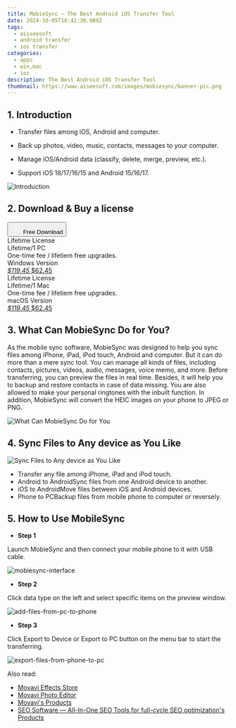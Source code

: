 ```yaml
---
title: MobieSync – The Best Android iOS Transfer Tool
date: 2024-10-05T18:42:30.989Z
tags: 
  - aisseesoft
  - android transfer
  - ios transfer
categories: 
  - apps
  - win,mac
  - ios
description: The Best Android iOS Transfer Tool
thumbnail: https://www.aiseesoft.com/images/mobiesync/banner-pic.png
---
```


## 1. Introduction

* Transfer files among iOS, Android and computer.

* Back up photos, video, music, contacts, messages to your computer.

* Manage iOS/Android data (classify, delete, merge, preview, etc.).

* Support iOS 18/17/16/15 and Android 15/16/17.

![Introduction](https://www.aiseesoft.com/images/mobiesync/banner-pic.png)

## 2. Download & Buy a license

<div class="mx-auto flex items-center justify-center space-x-4">
  <button 
  onclick="javascript:window.open('https://secure.2checkout.com/order/checkout.php?PRODS=5939426&QTY=1&COUPON=AISEOHC&DESIGN_TYPE=2&SHORT_FORM=1&AFFILIATE=108875&CART=1', '_blank');
    window.open('https://download.aiseesoft.com/mobiesync.exe', '_blank');void(0);"
  class="flex flex-row font-bold rounded-lg text-lg w-48 h-16 bg-[#FF8014] text-[#ffffff] items-center justify-center p-2">
    <svg width="24px" height="24px" viewBox="0 0 24 24" xmlns="http://www.w3.org/2000/svg" color="#ffffff" fill="none" stroke="currentColor" stroke-width="3" stroke-linecap="round" stroke-linejoin="round"><path d="M4 16.9865V7.01353C4 6.71792 4.21531 6.46636 4.50737 6.42072L19.3074 4.10822C19.6713 4.05137 20 4.33273 20 4.70103V19.299C20 19.6673 19.6713 19.9486 19.3074 19.8918L4.50737 17.5793C4.21531 17.5336 4 17.2821 4 16.9865Z" stroke="#f8f7f7" stroke-width="1.5"></path><path d="M4 12H20" stroke="#f8f7f7" stroke-width="1.5"></path><path d="M10.5 5.5V18.5" stroke="#f8f7f7" stroke-width="1.5"></path></svg>
    <span class="font-medium mx-auto">Free Download</span>  
  </button>
</div>

<div class="mx-auto flex items-center justify-center">
  <div class="m-8 grid grid-cols-1 gap-6 xl:grid-cols-2">
    <div class="flex w-full flex-col rounded-2xl bg-[#ffffff] text-[#374151] shadow-xl xl:w-96">
      <div class="flex h-full flex-col p-8">
        <div class="pb-6 text-3xl font-bold">Lifetime License</div>
        <div class="pb-12 text-lg">
          Lifetime/1 PC
          <div class="text-xs">One-time fee / lifetiem free upgrades.</div>
          <div class="text-xs">Windows Version</div>
        </div>
        <div class="flex flex-col gap-3 text-base"></div>
        <div class="flex flex-grow"></div>
        <div class="flex pt-10">
          <a href="https://secure.2checkout.com/order/checkout.php?PRODS=5939426&QTY=1&COUPON=AISEOHC&DESIGN_TYPE=2&SHORT_FORM=1&AFFILIATE=108875&CART=1" class="w-full transform cursor-pointer rounded-lg bg-[#7e22ce] p-3 text-center text-xl font-bold !text-[#ffffff] !no-underline transition-transform hover:bg-purple-800 active:scale-95"> 
           <em class="text-base line-through !text-[#c5c5c5]">$119.45</em>
            $62.45
          </a>
        </div>
      </div>
    </div>
    <div class="flex w-full flex-col rounded-2xl bg-[#ffffff] text-[#374151] shadow-xl xl:w-96">
      <div class="flex h-full flex-col p-8">
        <div class="pb-6 text-3xl font-bold">Lifetime License</div>
        <div class="pb-12 text-lg">
          Lifetime/1 Mac
          <div class="text-xs">One-time fee / lifetiem free upgrades.</div>
          <div class="text-xs">macOS Version</div>
        </div>
        <div class="flex flex-col gap-3 text-base"></div>
        <div class="flex flex-grow"></div>
        <div class="flex pt-10">
          <a href="https://secure.2checkout.com/order/checkout.php?PRODS=5939426&QTY=1&COUPON=AISEOHC&DESIGN_TYPE=2&SHORT_FORM=1&AFFILIATE=108875&CART=1" class="w-full transform cursor-pointer rounded-lg bg-[#7e22ce] p-3 text-center text-xl font-bold !text-[#ffffff] !no-underline transition-transform hover:bg-purple-800 active:scale-95">
           <em class="text-base line-through !text-[#c5c5c5]">$119.45</em>
            $62.45
          </a>
        </div>
      </div>
    </div>   
  </div>
</div>

## 3. What Can MobieSync Do for You?

As the mobile sync software, MobieSync was designed to help you sync files among iPhone, iPad, iPod touch, Android and computer. But it can do more than a mere sync tool. You can manage all kinds of files, including contacts, pictures, videos, audio, messages, voice memo, and more. Before transferring, you can preview the files in real time. Besides, it will help you to backup and restore contacts in case of data missing. You are also allowed to make your personal ringtones with the inbuilt function. In addition, MobieSync will convert the HEIC images on your phone to JPEG or PNG.

![What Can MobieSync Do for You](https://www.aiseesoft.com/images/mobiesync/function-bg.png)

## 4. Sync Files to Any device as You Like

![Sync Files to Any device as You Like](https://www.aiseesoft.com/images/mobiesync/transfer-file.png)

- Transfer any file among iPhone, iPad and iPod touch.
- Android to AndroidSync files from one Android device to another.
- iOS to AndroidMove files between iOS and Android devices.
- Phone to PCBackup files from mobile phone to computer or reversely.

## 5. How to Use MobileSync

- **Step 1**

Launch MobieSync and then connect your mobile phone to it with USB cable.

![mobiesync-interface](https://www.aiseesoft.com/images/mobiesync/mobiesync-interface.jpg)

- **Step 2**

Click data type on the left and select specific items on the preview window.

![add-files-from-pc-to-phone](https://www.aiseesoft.com/images/mobiesync/add-files-from-pc-to-phone.jpg)

- **Step 3**

Click Export to Device or Export to PC button on the menu bar to start the transferring.

![export-files-from-phone-to-pc](https://www.aiseesoft.com/images/mobiesync/export-files-from-phone-to-pc.jpg)

<ins class="adsbygoogle"
      style="display:block"
      data-ad-client="ca-pub-7571918770474297"
      data-ad-slot="8358498916"
      data-ad-format="auto"
      data-full-width-responsive="true"></ins>

<span class="atpl-alsoreadstyle">Also read:</span>
<div><ul>
<li><a href="https://tools.techidaily.com/movavi/effects-store/"><u>Movavi Effects Store</u></a></li>
<li><a href="https://tools.techidaily.com/movavi/photo-editor/"><u>Movavi Photo Editor</u></a></li>
<li><a href="https://tools.techidaily.com/movavi/products/"><u>Movavi's Products</u></a></li>
<li><a href="https://tools.techidaily.com/link-assistant/products/"><u>SEO Software — All-In-One SEO Tools for full-cycle SEO optimization's Products</u></a></li>
</ul></div>

